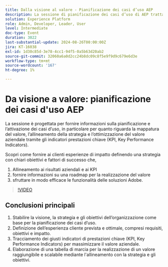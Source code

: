 ```yaml
---
title: Dalla visione al valore - Pianificazione dei casi d’uso AEP
description: La sessione di pianificazione dei casi d’uso di AEP tratta la mappatura del valore, l’allineamento della strategia e l’ottimizzazione del valore aziendale tramite KPI. Aiuta le organizzazioni ad allineare gli obiettivi con i risultati aziendali e a sfruttare le soluzioni Adobe per esperienze cliente significative.
solution: Experience Platform
role: Admin, Developer, Leader, User
level: Intermediate
doc-type: Event
duration: 3022
last-substantial-update: 2024-08-26T00:00:00Z
jira: KT-16038
exl-id: 1d30c85d-3e78-4cc1-94f5-0a5b63d20ab2
source-git-commit: 32060a6a0d2cc24b8dc09c8f5e9f9d9c679e6d3e
workflow-type: tm+mt
source-wordcount: '167'
ht-degree: 1%

---
```


# Da visione a valore: pianificazione dei casi d&#39;uso AEP

La sessione è progettata per fornire informazioni sulla pianificazione e l’attivazione dei casi d’uso, in particolare per quanto riguarda la mappatura del valore, l’allineamento della strategia e l’ottimizzazione del valore aziendale tramite gli indicatori prestazioni chiave (KPI, Key Performance Indicators).

Scopri come fornire ai clienti esperienze di impatto definendo una strategia con chiari obiettivi e fattori di successo che,

1. Allineamento ai risultati aziendali e ai KPI
1. fornire informazioni su una roadmap per la realizzazione del valore
1. sfruttare in modo efficace le funzionalità delle soluzioni Adobe.

>[!VIDEO](https://video.tv.adobe.com/v/3433025/?learn=on)

## Conclusioni principali

1. Stabilire la visione, la strategia e gli obiettivi dell’organizzazione come base per la pianificazione dei casi d’uso.
1. Definizione dell’esperienza cliente prevista e ottimale, compresi requisiti, obiettivi e impatto.
1. Tracciamento dei giusti indicatori di prestazioni chiave (KPI, Key Performance Indicators) per massimizzare il valore aziendale.
1. Elaborazione di una tabella di marcia per la realizzazione di un valore raggiungibile e scalabile mediante l&#39;allineamento con la strategia e gli obiettivi.
